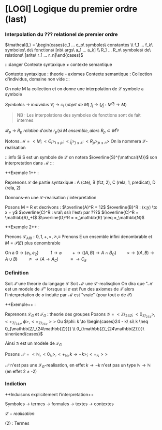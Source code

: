 [LOGI] Logique du premier ordre (last)
===

### Interpolation du ??? relationel de premier ordre

$\mathcal{L} = \begin{cases}c_1 ... c_p\ symboles\ constantes \\ f_1 ... f_k\ symboles\ de\ fonctions\ [nb\ args\ a_1 ... a_k] \\ R_1 ... R_n\ symboles\ de\ relations\ [arite\ r_1 ... r_n]\end{cases}$

:::danger
Contexte syntaxique $\neq$ contexte semantique

Contexte syntaxique : theorie - axiomes
Contexte semantique : Collection d'individus, domaine non vide
:::

On note M la collection et on donne une interpolation de $\mathcal{L}$ symbole a symbole

$Symboles\ \to\ individus$
$\mathcal{C}_i\ \to\ c_i\ (objet\ de\ M)$
$f_j\ \to\ (\mathcal{f}_j : M^{a_j} \to M)$
> NB : Les interpolations des symboles de fonctions sont de fait internes
 
$\mathcal{R}_p\ \to\ R_p\ relation\ d'arite\ r_p (si\ M\ ensemble, alors\ R_p \subset M^{r_p}$

Notons $\mathcal{M} = <M; <C_i>_{i \leq p}; <j_j>_{j \leq k}; <R_p>_{p \leq n}>$
On la nommera $\mathscr{L}$-realisation

:::info
Si S est un symbole de $\mathscr{L}$ on notera $\overline{S}^{\mathcal{M}}$ son interpretation dans $\mathcal{M}$
:::

++Exemple 1++ : 

Reprenons $\mathscr{L}$ de partie syntaxique : 
A (cte), B (fct, 2), C (rela, 1, predicat), D (rela, 2)

Donnons-en une $\mathscr{L}$-realisation / interpretation

Posons M = R et decrivons : 
$\overline{A}^R = 12$
$\overline{B}^R : (x;y) \to x + y$
$\overline{C}^R : vrai\ ssi\ l'est\ par ???$
$(\overline{C}^R = \mathbb{R}_+)$
$\overline{D}^R = =_\mathbb{R} \neq =_\mathbb{N}$

++Exemple 2++ : 

Prenons $\mathcal{L}_{ARI} : 0, 1, +, \times, \nearrow, \equiv$
Prenons E un ensemble infini denombrable et $M = \mathcal{P}(E)$ plus denombrable

On a $0\ \to\ \{e_1, e_2\}$
$\ \ \ \ \ \ \ \ \ 1 \to \varnothing$
$\ \ \ \ \ \ \ \ + \to ((A, B) \to A \cap B_C)$
$\ \ \ \ \ \ \ \ \times \to ((A, B) \to A \cup B)$
$\ \ \ \ \ \ \ \nearrow \to (A \to A_C)$
$\ \ \ \ \ \ \ \ \equiv \to C_E$

### Definition

Soit $\mathcal{T}$ une theorie du langage $\mathcal{L}$
Soit $\mathcal{M}$ une $\mathscr{L}$-realisqtion
On dira que "$\mathcal{M}$ est un modele de $\mathcal{T}$" lorsque si $\sigma$ est l'un des axiomes de $\mathcal{T}$ alors l'interpretation de $\sigma$ induite par $\mathcal{M}$ est "vraie" (pour tout $\sigma$ de $\mathcal{T}$)

++Exemple++ : 

Reprenons $\mathscr{L}_G$ et $\mathcal{T}_G$ : theorie des groupes
Posons $\mathcal{G} = <\mathbb{Z/_{24\mathbb{Z}}}; <0_{\mathbb{Z/_{24\mathbb{Z}}}}>, <+_{\mathbb{Z/_{24\mathbb{Z}}}}, \phi>, <=_{\mathbb{Z/_{24\mathbb{Z}}}}>>$
Ou $\phi: k \to \begin{cases}24 - k\ si\ k \neq 0_{\mathbb{Z/_{24\mathbb{Z}}}} \\ 0_{\mathbb{Z/_{24\mathbb{Z}}}}\ sinon\end{cases}$

Ainsi $\mathcal{G}$ est un modele de $\mathcal{T}_G$

Posons $\mathcal{N} = <\mathbb{N}, <0_{\mathbb{N}}>, <+_{\mathbb{N}}, k\to -k>; <=_{\mathbb{N}}>>$

$\mathcal{N}$ n'est pas une $\mathscr{L}_G$-realisation, en effet $k\to -k$ n'est pas un type $\mathbb{N} \to \mathbb{N}$ (en effet 2 $\neq$ -2)

### Indiction 

++Induisons explicitement l'interpretation++

Symboles $\to$ termes $\to$ formules $\to$ textes $\to$ contextes

$\mathscr{L}-realisation$

(2) : Termes 